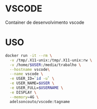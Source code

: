 # VSCODE

Container de desenvolvimento vscode

# USO

```bash
docker run -it --rm \
  -v /tmp/.X11-unix:/tmp/.X11-unix:rw \
  -v /home/$USER:/media/trabalho \
  --hostname vscode\
  --name vscode \
  -e USER_ID=`id -u` \
  -e USER_NAME=$USER \
  -e USER_FULL=$USERNAME \
  -e DISPLAY \
  --memory=4G \
  adelsoncouto/vscode:tagname
```


